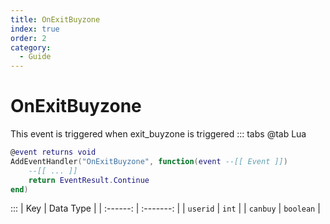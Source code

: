 ```yaml
---
title: OnExitBuyzone
index: true
order: 2
category:
  - Guide
---
```


# OnExitBuyzone
This event is triggered when exit_buyzone is triggered
::: tabs
@tab Lua
```lua
@event returns void
AddEventHandler("OnExitBuyzone", function(event --[[ Event ]])
    --[[ ... ]]
    return EventResult.Continue
end)
```

:::
|    Key   | Data Type |
| :------: | :-------: |
| `userid` |   `int`   |
| `canbuy` | `boolean` |